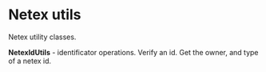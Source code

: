 # Netex utils

Netex utility classes. 

 **NetexIdUtils** - identificator operations. Verify an id. Get the owner, and type of a netex id.


